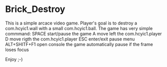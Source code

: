 # Brick_Destroy
This is a simple arcace video game.
Player's goal is to destroy a com.hcyic1.wall with a small com.hcyic1.ball.
The game has  very simple commmand:
SPACE start/pause the game
A move left the com.hcyic1.player
D move rigth the com.hcyic1.player
ESC enter/exit pause menu
ALT+SHITF+F1 open console
the game automatically pause if the frame loses focus

Enjoy ;-)
